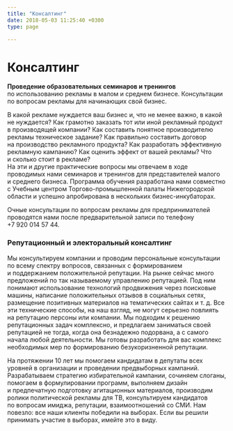 ```yaml
---
title: "Консалтинг"
date: 2018-05-03 11:25:40 +0300
type: page

---
```

<h1>Консалтинг</h1>
<p><strong>Проведение образовательных семинаров и&nbsp;тренингов</strong> по&nbsp;использованию рекламы в&nbsp;малом и&nbsp;среднем бизнесе. Консультации по&nbsp;вопросам рекламы для начинающих свой бизнес.</p>
<p>В&nbsp;какой рекламе нуждается ваш бизнес и, что не&nbsp;менее важно, в&nbsp;какой не&nbsp;нуждается? Как грамотно заказать тот или иной рекламный продукт в&nbsp;производящей компании? Как составить понятное производителю рекламы техническое задание? Как правильно составить договор на&nbsp;производство рекламного продукта? Как разработать эффективную рекламную кампанию? Как оценить эффект от&nbsp;вашей рекламы? Что и&nbsp;сколько стоит в&nbsp;рекламе?<br />
На&nbsp;эти и&nbsp;другие практические вопросы мы&nbsp;отвечаем в&nbsp;ходе проводимых нами семинаров и&nbsp;тренингов для представителей малого и&nbsp;среднего бизнеса. Программа обучения разработана нами совместно с&nbsp;Учебным центром <nobr>Торгово-промышленной</nobr> палаты Нижегородской области и&nbsp;успешно апробирована в&nbsp;нескольких <nobr>бизнес-инкубаторах</nobr>.</p>
<p>Очные консультации по&nbsp;вопросам рекламы для предпринимателей проводятся нами после предварительной записи по&nbsp;телефону +7&nbsp;920&nbsp;014 57 44.<br />
<h3>Репутационный и&nbsp;электоральный консалтинг</h3>
<p>Мы&nbsp;консультируем компании и&nbsp;проводим персональные консультации по&nbsp;всему спектру вопросов, связанных с&nbsp;формированием и&nbsp;поддержанием положительной репутации. На&nbsp;рынке сейчас много предложений по&nbsp;так называемому управлению репутацией. Под ним понимают использование технологий продвижения через поисковые машины, написание положительных отзывов в&nbsp;социальных сетях, размещение позитивных материалов на&nbsp;тематических сайтах <nobr>и т. д.</nobr> Все эти технические способы, на&nbsp;наш взгляд, не&nbsp;могут серьезно повлиять на&nbsp;репутацию персоны или компании. Мы&nbsp;подходим к&nbsp;решению репутационных задач комплексно, и&nbsp;предлагаем заниматься своей репутацией не&nbsp;тогда, когда она безнадежно подорвана, а&nbsp;с&nbsp;самого начала любой деятельности. Мы&nbsp;готовы разработать для вас комплекс необходимых мер по&nbsp;формированию безукоризненной репутации.</p>
<p>На&nbsp;протяжении 10 лет мы&nbsp;помогаем кандидатам в&nbsp;депутаты всех уровней в&nbsp;организации и&nbsp;проведении предвыборных кампаний. Разрабатываем стратегию избирательной кампании, сочиняем слоганы, помогаем в&nbsp;формулировании программ, выполняем дизайн и&nbsp;предпечатную подготовку агитационных материалов, производим ролики политической рекламы для ТВ, консультируем кандидатов по&nbsp;вопросам имиджа, репутации, взаимоотношений со&nbsp;СМИ. Нам повезло: все наши клиенты победили на&nbsp;выборах. Если вы&nbsp;решили принимать участие в&nbsp;выборах, имейте это в&nbsp;виду.</p>
